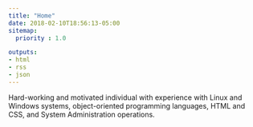 ```yaml
---
title: "Home"
date: 2018-02-10T18:56:13-05:00
sitemap:
  priority : 1.0

outputs:
- html
- rss
- json
---
```

<p>Hard-working and motivated individual with experience with Linux and Windows systems, object-oriented programming languages, HTML and CSS, and System Administration operations.</p>

